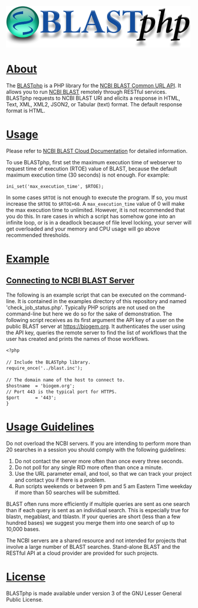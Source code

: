 ![alt tag](https://raw.githubusercontent.com/AshokHub/BLASTphp/misc/BLASTphp_Logo_500px.png)
    
# [About](https://github.com/AshokHub/BLASTphp/blob/master/README.md)
The [BLASTphp](https://github.com/AshokHub/BLASTphp) is a PHP library for the [NCBI BLAST Common URL API](https://ncbi.github.io/blast-cloud/dev/api.html). It allows you to run [NCBI BLAST](https://blast.ncbi.nlm.nih.gov/Blast.cgi) remotely through RESTful services. BLASTphp requests to NCBI BLAST URI and elicits a response in HTML, Text, XML, XML2, JSON2, or Tabular (text) format. The default response format is HTML.

# [Usage](https://ncbi.github.io/blast-cloud/doc/running-web-blast.html)
Please refer to [NCBI BLAST Cloud Documentation](https://ncbi.github.io/blast-cloud/) for detailed information.

To use BLASTphp, first set the maximum execution time of webserver to request time of execution (RTOE) value of BLAST, because the default maximum execution time (30 seconds) is not enough. For example:

    ini_set('max_execution_time', $RTOE);

In some cases `$RTOE` is not enough to execute the program. If so, you must increase the `$RTOE` to `$RTOE+60`. A `max_execution_time` value of 0 will make the max execution time to unlimited. However, it is not recommended that you do this. In rare cases in which a script has somehow gone into an infinite loop, or is in a deadlock because of file level locking, your server will get overloaded and your memory and CPU usage will go above recommended thresholds.

# [Example](https://github.com/AshokHub/BLASTphp#example)
## [Connecting to NCBI BLAST Server](https://github.com/AshokHub/BLASTphp#connecting-to-ncbi-blast-server)
The following is an example script that can be executed on the command-line. It is contained in the examples directory of this repository and named 'check_job_status.php'.  Typically PHP scripts are not used on the command-line but here we do so for the sake of demonstration.  The following script receives as its first argument the API key of a user on the public BLAST server at https://biogem.org.  It authenticates the user using the API key, queries the remote server to find the list of workflows that the user has created and prints the names of those workflows.

    <?php
    
    // Include the BLASTphp library.
    require_once('../blast.inc');
    
    // The domain name of the host to connect to.
    $hostname  = 'biogem.org';
    // Port 443 is the typical port for HTTPS.
    $port      = '443';
    }

# [Usage Guidelines](https://blast.ncbi.nlm.nih.gov/Blast.cgi?CMD=Web&PAGE_TYPE=BlastDocs&DOC_TYPE=DeveloperInfo)
Do not overload the NCBI servers. If you are intending to perform more than 20 searches in a session you should comply with the following guidelines:

1. Do not contact the server more often than once every three seconds.
2. Do not poll for any single RID more often than once a minute.
3. Use the URL parameter email, and tool, so that we can track your project and contact you if there is a problem.
4. Run scripts weekends or between 9 pm and 5 am Eastern Time weekday if more than 50 searches will be submitted.

BLAST often runs more efficiently if multiple queries are sent as one search than if each query is sent as an individual search. This is especially true for blastn, megablast, and tblastn. If your queries are short (less than a few hundred bases) we suggest you merge them into one search of up to 10,000 bases.

The NCBI servers are a shared resource and not intended for projects that involve a large number of BLAST searches. Stand-alone BLAST and the RESTful API at a cloud provider are provided for such projects.
	
# [License](https://github.com/AshokHub/BLASTphp/blob/master/LICENSE)
BLASTphp is made available under version 3 of the GNU Lesser General Public License.
